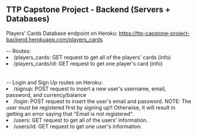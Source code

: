 ## TTP Capstone Project - Backend (Servers + Databases)

Players' Cards Database endpoint on Heroku: https://ttp-capstone-project-backend.herokuapp.com/players_cards

<div>
-- Routes:
<li>/players_cards: GET request to get all of the players' cards (info)</li>
<li>/players_cards/id: GET request to get one player's card (info)</li>
</div>
<br>
<br>
<div>
-- Login and Sign Up routes on Heroku:
<li>/signup: POST request to insert a new user's username, email, password, and currency/balance</li>
<li>/login: POST request to insert the user's email and password. NOTE: The user must be registered first by signing up!! Otherwise, it will result in getting an error saying that "Email is not registered". </li>
<li>/users: GET request to get all of the users' information. </li>
<li>/users/id: GET request to get one user's information. </li>
</div>